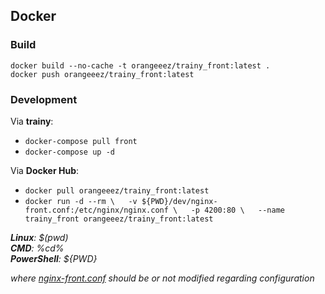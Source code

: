 ## Docker

### Build

`docker build --no-cache -t orangeeez/trainy_front:latest .`  
`docker push orangeeez/trainy_front:latest`  

### Development

Via **trainy**:
- `docker-compose pull front`
- `docker-compose up -d`

Via **Docker Hub**:
- `docker pull orangeeez/trainy_front:latest`
- `docker run -d --rm \  
-v ${PWD}/dev/nginx-front.conf:/etc/nginx/nginx.conf \  
-p 4200:80 \  
--name trainy_front orangeeez/trainy_front:latest` 

_**Linux**: $(pwd)_  
_**CMD**: %cd%_  
_**PowerShell**: ${PWD}_

_where [nginx-front.conf](https://github.com/asxcandrew/trainy/blob/24cbaf4d19c26766429245364086c3ebee755bc0/dev/nginx-front.conf) should be or not modified regarding  configuration_

